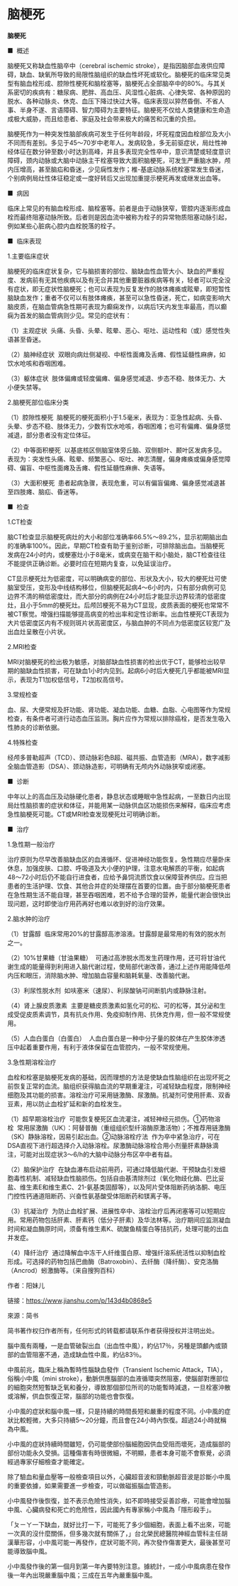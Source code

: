 # 脑梗死

**脑梗死**

■  概述

脑梗死又称缺血性脑卒中（cerebral ischemic stroke），是指因脑部血液供应障碍，缺血、缺氧所导致的局限性脑组织的缺血性坏死或软化。脑梗死的临床常见类型有脑血栓形成、腔隙性梗死和脑栓塞等，脑梗死占全部脑卒中的80%。与其关系密切的疾病有：糖尿病、肥胖、高血压、风湿性心脏病、心律失常、各种原因的脱水、各种动脉炎、休克、血压下降过快过大等。临床表现以猝然昏倒、不省人事、半身不遂、言语障碍、智力障碍为主要特征。脑梗死不仅给人类健康和生命造成极大威胁，而且给患者、家庭及社会带来极大的痛苦和沉重的负担。

脑梗死作为一种突发性脑部疾病可发生于任何年龄段，坏死程度因血栓部位及大小不同而有差别。多见于45～70岁中老年人。发病较急，多无前驱症状，局灶性神经体征在数分钟至数小时达到高峰，并且多表现完全性卒中，意识清楚或轻度意识障碍，颈内动脉或大脑中动脉主干栓塞导致大面积脑梗死，可发生严重脑水肿，颅内压增高，甚至脑疝和昏迷，少见痫性发作；椎-基底动脉系统栓塞常发生昏迷，个别病例局灶性体征稳定或一度好转后又出现加重提示梗死再发或继发出血等。

■  病因

临床上常见的有脑血栓形成、脑栓塞等。前者是由于动脉狭窄，管腔内逐渐形成血栓而最终阻塞动脉所致。后者则是因血流中被称为栓子的异常物质阻塞动脉引起，例如某些心脏病心腔内血栓脱落的栓子。

■  临床表现

1.主要临床症状

脑梗死的临床症状复杂，它与脑损害的部位、脑缺血性血管大小、缺血的严重程度、发病前有无其他疾病以及有无合并其他重要脏器疾病等有关，轻者可以完全没有症状，即无症状性脑梗死；也可以表现为反复发作的肢体瘫痪或眩晕，即短暂性脑缺血发作；重者不仅可以有肢体瘫痪，甚至可以急性昏迷，死亡，如病变影响大脑皮质，在脑血管病急性期可表现为癫痫发作，以病后1天内发生率最高，而以癫痫为首发的脑血管病则少见。常见的症状有：

（1）主观症状  头痛、头昏、头晕、眩晕、恶心、呕吐、运动性和（或）感觉性失语甚至昏迷。

（2）脑神经症状  双眼向病灶侧凝视、中枢性面瘫及舌瘫、假性延髓性麻痹，如饮水呛咳和吞咽困难。

（3）躯体症状  肢体偏瘫或轻度偏瘫、偏身感觉减退、步态不稳、肢体无力、大小便失禁等。

2.脑梗死部位临床分类

（1）腔隙性梗死  脑梗死的梗死面积小于1.5毫米，表现为：亚急性起病、头昏、头晕、步态不稳、肢体无力，少数有饮水呛咳，吞咽困难；也可有偏瘫、偏身感觉减退，部分患者没有定位体征。

（2）中等面积梗死  以基底核区侧脑室体旁丘脑、双侧额叶、颞叶区发病多见。表现为：突发性头痛、眩晕、频繁恶心、呕吐、神志清醒，偏身瘫痪或偏身感觉障碍、偏盲、中枢性面瘫及舌瘫、假性延髓性麻痹、失语等。

（3）大面积梗死  患者起病急骤，表现危重，可以有偏盲偏瘫、偏身感觉减退甚至四肢瘫、脑疝、昏迷等。

■  检查

1.CT检查

脑CT检查显示脑梗死病灶的大小和部位准确率66.5%～89.2%，显示初期脑出血的准确率100%。因此，早期CT检查有助于鉴别诊断，可排除脑出血。当脑梗死发病在24小时内，或梗塞灶小于8毫米，或病变在脑干和小脑处，脑CT检查往往不能提供正确诊断。必要时应在短期内复查，以免延误治疗。

CT显示梗死灶为低密度，可以明确病变的部位、形状及大小，较大的梗死灶可使脑室受压，变形及中线结构移位，但脑梗死起病4～6小时内，只有部分病例可见边界不清的稍低密度灶，而大部分的病例在24小时后才能显示边界较清的低密度灶，且小于5mm的梗死灶。后颅凹梗死不易为CT显现，皮质表面的梗死也常常不被CT察觉。增强扫描能够提高病变的检出率和定性诊断率。出血性梗死CT表现为大片低密度区内有不规则斑片状高密度区，与脑血肿的不同点为低密度区较宽广及出血灶呈散在小片状。

2.MRI检查

MRI对脑梗死的检出极为敏感，对脑部缺血性损害的检出优于CT，能够检出较早期的脑缺血性损害，可在缺血1小时内见到。起病6小时后大梗死几乎都能被MRI显示，表现为T1加权低信号，T2加权高信号。

3.常规检查

血、尿、大便常规及肝功能、肾功能、凝血功能、血糖、血脂、心电图等作为常规检查，有条件者可进行动态血压监测。胸片应作为常规以排除癌栓，是否发生吸入性肺炎的诊断依据。

4.特殊检查

经颅多普勒超声（TCD）、颈动脉彩色B超、磁共振、血管造影（MRA），数字减影全脑血管造影（DSA）、颈动脉造影，可明确有无颅内外动脉狭窄或闭塞。

■  诊断

中年以上的高血压及动脉硬化患者，静息状态或睡眠中急性起病，一至数日内出现局灶性脑损害的症状和体征，并能用某一动脉供血区功能损伤来解释，临床应考虑急性脑梗死可能。CT或MRI检查发现梗死灶可明确诊断。

■  治疗

1.急性期一般治疗

治疗原则为尽早改善脑缺血区的血液循环、促进神经功能恢复。急性期应尽量卧床休息，加强皮肤、口腔、呼吸道及大小便的护理，注意水电解质的平衡，如起病48～72小时后仍不能自行进食者，应给予鼻饲流质饮食以保障营养供应。应当把患者的生活护理、饮食、其他合并症的处理摆在首要的位置。由于部分脑梗死患者在急性期生活不能自理，甚至吞咽困难，若不给予合理的营养，能量代谢会很快出现问题，这时即使治疗用药再好也难以收到好的治疗效果。

2.脑水肿的治疗

（1）甘露醇  临床常用20%的甘露醇高渗溶液。甘露醇是最常用的有效的脱水剂之一。

（2）10%甘果糖（甘油果糖）  可通过高渗脱水而发生药理作用，还可将甘油代谢生成的能量得到利用进入脑代谢过程，使局部代谢改善，通过上述作用能降低颅内压和眼压，消除脑水肿、增加脑血容量和脑耗氧量、改善脑代谢。

（3）利尿性脱水剂  如呋塞米（速尿）、利尿酸钠可间断肌内或静脉注射。

（4）肾上腺皮质激素  主要是糖皮质激素如氢化可的松、可的松等，其分泌和生成受促皮质素调节，具有抗炎作用、免疫抑制作用、抗休克作用，但一般不常规使用。

（5）人血白蛋白（白蛋白）  人血白蛋白是一种中分子量的胶体在产生胶体渗透压中起着重要作用，有利于液体保留在血管腔内，一般不常规使用。

3.急性期溶栓治疗

血栓和栓塞是脑梗死发病的基础，因而理想的方法是使缺血性脑组织在出现坏死之前恢复正常的血流。脑组织获得脑血流的早期重灌注，可减轻缺血程度，限制神经细胞及其功能的损害。溶栓治疗可采用链激酶、尿激酶。抗凝剂可使用肝素、双香豆素，用以防止血栓扩延和新的血栓发生。

（1）超早期溶栓治疗  可能恢复梗死区血流灌注，减轻神经元损伤。①药物溶栓  常用尿激酶（UK）：阿替普酶（重组组织型纤溶酶原激活物）；不推荐用链激酶（SK）静脉溶栓，因易引起出血。②动脉溶栓疗法  作为卒中紧急治疗，可在DSA直视下进行超选择介入动脉溶栓。尿激酶动脉溶栓合用小剂量肝素静脉滴注，可能对出现症状3～6/h的大脑中动脉分布区卒中者有益。

（2）脑保护治疗  在缺血瀑布启动前用药，可通过降低脑代谢、干预缺血引发细胞毒性机制、减轻缺血性脑损伤。包括自由基清除剂过（氧化物歧化酶、巴比妥盐、维生素E和维生素C、21-氨基类固醇等），以及阿片受体阻断药纳洛酮、电压门控性钙通道阻断药、兴奋性氨基酸受体阻断药和镁离子等。

（3）抗凝治疗  为防止血栓扩展、进展性卒中、溶栓治疗后再闭塞等可以短期应用。常用药物包括肝素、肝素钙（低分子肝素）及华法林等。治疗期间应监测凝血时间和凝血酶原时间，须备有维生素K、硫酸鱼精蛋白等拮抗药，处理可能的出血并发症。

（4）降纤治疗  通过降解血中冻干人纤维蛋白原、增强纤溶系统活性以抑制血栓形成。可选择的药物包括巴曲酶（Batroxobin）、去纤酶（降纤酶）、安克洛酶（Ancrod）蚓激酶等。（来自搜狗百科）

作者：阳妹儿

链接：[https://www](https://www/).[jianshu.com/p/143d4b0868e5](http://jianshu.com/p/143d4b0868e5)

來源：简书

简书著作权归作者所有，任何形式的转载都请联系作者获得授权并注明出处。

腦中風有兩種，一是血管破裂出血（出血性中風），約佔17％，另種是頭顱內或頸部的血管阻塞不通，造成缺血性中風，約佔83％。

中風前兆，臨床上稱為暫時性腦缺血發作（Transient Ischemic Attack，TIA），俗稱小中風（mini stroke），動脈供應腦部的血液循環突然阻塞，使腦部對應部位的細胞突然短暫缺乏氧和養分，導致那個部位所司的功能暫時減退，一旦栓塞沖散或溶解，供血恢復正常，腦部的功能也會恢復。

小中風的症狀和腦中風一樣，只是持續的時間長短和嚴重的程度不同。小中風的症狀比較輕微，大多只持續5～20分鐘，而且會在24小時內恢復。超過24小時就稱為中風。

小中風的症狀持續時間雖短，仍可能使部份腦細胞因供血受阻而壞死，造成腦部的部份功能永久受損。這種傷害有時很微細，不明顯，患者本身可能不會察覺，必須經過專家仔細檢查才能確定。

除了驗血和量血壓等一般檢查項目以外，心臟超音波和頸動脈超音波是診斷小中風的重要依據，如果需要進一步檢查，可以做磁振腦血管造影。

小中風發作後恢復，並不表示危險性消失，如不即時接受妥善診療，可能會增加腦中風、心臟病發和死亡的危險性，因此國內有專家稱小中風為「隱形殺手」。

「ㄆㄧㄚ一下缺血，就好比打一下，可能死了多少個細胞，表面上看不出來，可能一次真的沒什麼關係，但多幾次就有關係了，」台北榮民總醫院神經血管科主任胡漢華形容，小中風可能一再發作，症狀可能不同，再次發作傷害更大，最後甚至可能導致腦中風。

小中風發作後的第一個月到第一年內要特別注意。據統計，一成小中風病患在發作後一年內出現嚴重腦中風；三成在五年內嚴重腦中風。